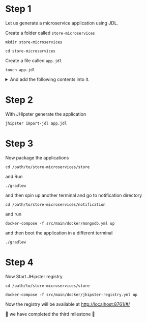 # Step 1

Let us generate a microservice application using JDL.

Create a folder called `store-microservices`

`mkdir store-microservices`

`cd store-microservices`

Create a file called `app.jdl`

`touch app.jdl`

<details><summary>And add the following contents into it.</summary>

	<p>

		```
		/*
		 * This is a microservice e-commerce store sample
		 */

		application {
		  config {
		    baseName store,
		    applicationType gateway,
		    packageName com.jhipster.demo.store,
		    serviceDiscoveryType eureka,
		    authenticationType jwt,
		    prodDatabaseType mysql,
		    cacheProvider hazelcast,
		    buildTool gradle,
		    clientFramework react,
		    useSass true
		  }
		  entities *
		}

		application {
		  config {
		    baseName notification,
		    applicationType microservice,
		    packageName com.jhipster.demo.notification,
		    serviceDiscoveryType eureka,
		    authenticationType jwt,
		    databaseType mongodb,
		    prodDatabaseType mongodb,
		    devDatabaseType mongodb,
		    cacheProvider no,
		    enableHibernateCache false,
		    buildTool gradle,
		    serverPort 8082,
		    skipUserManagement true
		  }
		  entities Notification
		}

		/* Entities */

		/** Product sold by the Online store */
		entity Product {
		    name String required
		    description String
		    price BigDecimal required min(0)
		    size Size required
		    image ImageBlob
		}

		enum Size {
		    S, M, L, XL, XXL
		}

		entity ProductCategory {
		    name String required
		    description String
		}

		entity Customer {
		    firstName String required
		    lastName String required
		    gender Gender required
		    email String required pattern(/^[^@\s]+@[^@\s]+\.[^@\s]+$/)
		    phone String required
		    addressLine1 String required
		    addressLine2 String
		    city String required
		    country String required
		}

		enum Gender {
		    MALE, FEMALE, OTHER
		}

		entity ProductOrder {
		    placedDate Instant required
		    status OrderStatus required
		    code String required
		    invoiceId Long
		}

		enum OrderStatus {
		    COMPLETED, PENDING, CANCELLED
		}

		entity OrderItem {
		    quantity Integer required min(0)
		    totalPrice BigDecimal required min(0)
		    status OrderItemStatus required
		}

		enum OrderItemStatus {
		    AVAILABLE, OUT_OF_STOCK, BACK_ORDER
		}

		relationship OneToOne {
		    Customer{user(login) required} to User
		}

		relationship ManyToOne {
			OrderItem{product(name) required} to Product
		}

		relationship OneToMany {
		   Customer{order} to ProductOrder{customer(email) required},
		   ProductOrder{orderItem} to OrderItem{order(code) required} ,
		   ProductCategory{product} to Product{productCategory(name)}
		}

		service Product, ProductCategory, Customer, ProductOrder, OrderItem with serviceClass
		paginate Product, Customer, ProductOrder, OrderItem with pagination

		entity Invoice {
		    code String required
		    date Instant required
		    details String
		    status InvoiceStatus required
		    paymentMethod PaymentMethod required
		    paymentDate Instant required
		    paymentAmount BigDecimal required
		}

		enum InvoiceStatus {
		    PAID, ISSUED, CANCELLED
		}

		entity Shipment {
		    trackingCode String
		    date Instant required
		    details String
		}

		enum PaymentMethod {
		    CREDIT_CARD, CASH_ON_DELIVERY, PAYPAL
		}

		relationship OneToMany {
		    Invoice{shipment} to Shipment{invoice(code) required}
		}

		service Invoice, Shipment with serviceClass
		paginate Invoice, Shipment with pagination

		entity Notification {
		    date Instant required
		    details String
		    sentDate Instant required
		    format NotificationType required
		    userId Long required
		    productId Long required
		}

		enum NotificationType {
		    EMAIL, SMS, PARCEL
		}
		microservice Notification with notification
		```

	</p>
</details>

# Step 2
With JHipster generate the application

`jhipster import-jdl app.jdl`

# Step 3

Now package the applications

`cd /path/to/store-microservices/store`

and Run

`./gradlew`

and then spin up another terminal and go to notification directory

`cd /path/to/store-microservices/notification`

and run

`docker-compose -f src/main/docker/mongodb.yml up`

and then boot the application in a different terminal

`./gradlew`


# Step 4

Now Start JHipster registry

`cd /path/to/store-microservices/store`

`docker-compose -f src/main/docker/jhipster-registry.yml up `

Now the registry will be available at [http://localhost:8761/#/](http://localhost:8761/#/)

:tada: we have completed the third milestone :tada:
